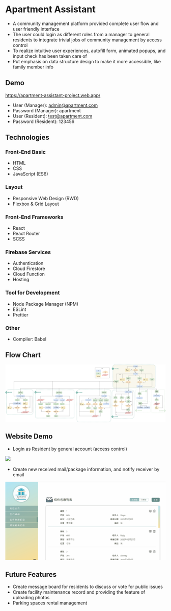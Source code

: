 # Apartment Assistant

* A community management platform provided complete user flow and user friendly interface
* The user could login as different roles from a manager to general residents to integrate trivial jobs of community management by access control
* To realize intuitive user experiences, autofill form, animated popups, and input check has been taken care of
* Put emphasis on data structure design to make it more accessible, like family member info

## Demo

https://apartment-assistant-project.web.app/  

* User (Manager): admin@apartment.com  
* Password (Manager): apartment
* User (Resident): test@apartment.com
* Password (Resident): 123456

## Technologies

### Front-End Basic

* HTML
* CSS
* JavaScript (ES6)

### Layout

* Responsive Web Design (RWD)
* Flexbox & Grid Layout

### Front-End Frameworks

* React
* React Router
* SCSS

### Firebase Services

* Authentication
* Cloud Firestore
* Cloud Function
* Hosting

### Tool for Development

* Node Package Manager (NPM)
* ESLint
* Prettier

### Other
* Compiler: Babel

## Flow Chart
<img src="https://raw.githubusercontent.com/xinyu605/apartment-assistant/main/apartment-assistant/Apartment_Assistant_Flow_chart.v2.png" width="700">

## Website Demo

* Login as Resident by general account (access control)  
<img src="https://github.com/xinyu605/apartment-assistant/blob/main/apartment-assistant/loginProcessResident.gif?raw=true" width="700">  

* Create new received mail/package information, and notify receiver by email  
<img src="https://raw.githubusercontent.com/xinyu605/apartment-assistant/main/apartment-assistant/createMailProcess.gif" width="700">  

## Future Features

* Create message board for residents to discuss or vote for public issues
* Create facility maintenance record and providing the feature of uploading photos
* Parking spaces rental management
